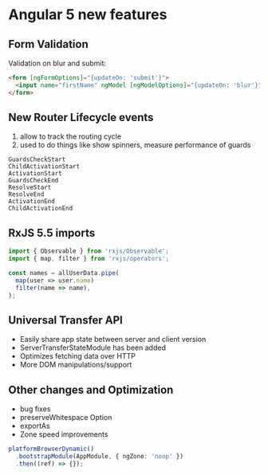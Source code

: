 # Angular 5 new features

## Form Validation

Validation on blur and submit:

```html
<form [ngFormOptions]="{updateOn: 'submit'}">
  <input name="firstName" ngModel [ngModelOptions]="{updateOn: 'blur'}" />
</form>
```

## New Router Lifecycle events

1.  allow to track the routing cycle
1.  used to do things like show spinners, measure performance of guards

```
GuardsCheckStart
ChildActivationStart
ActivationStart
GuardsCheckEnd
ResolveStart
ResolveEnd
ActivationEnd
ChildActivationEnd
```

## RxJS 5.5 imports

```ts
import { Observable } from 'rxjs/Observable';
import { map, filter } from 'rxjs/operators';

const names = allUserData.pipe(
  map(user => user.name)
  filter(name => name),
);
```

## Universal Transfer API

- Easily share app state between server and client version
- ServerTransferStateModule has been added
- Optimizes fetching data over HTTP
- More DOM manipulations/support

## Other changes and Optimization

- bug fixes
- preserveWhitespace Option
- exportAs
- Zone speed improvements

```ts
platformBrowserDynamic()
  .bootstrapModule(AppModule, { ngZone: 'noop' })
  .then((ref) => {});
```
